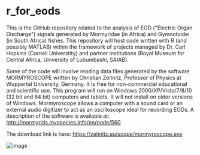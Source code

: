 # r_for_eods

This is the GitHub repository related to the analysis of EOD ("Electric Organ Discharge") signals generated by Mormyridae (in Africa) and Gymnotoidei (in South Africa) fishes. This repository will host code written with R (and possibly MATLAB) within the framework of projects managed by Dr. Carl Hopkins (Cornell Universtity) and partner institutions (Royal Museum for Central Africa, University of Lubumbashi, SAIAB).

Some of the code will involve reading data files generated by the software MORMYROSCOPE written by Christian Zeitnitz, Professor of Physics at Wuppertal University, Germany. It is free for non-commercial educational and scientific use. This program will run on Windows 2000/XP/Vista/7/8/10 (32 bit and 64 bit) computers and tablets. It will not install on older versions of Windows.  Mormyroscope allows a computer with a sound card or an external audio digitizer to act as an oscilloscope ideal for recording EODs.  A description of the software is available at: http://mormyrids.myspecies.info/en/node/560

The download link is here:  https://zeitnitz.eu/scope/mormyroscope.exe

![image](https://user-images.githubusercontent.com/61066038/123150392-4cfb7a00-d430-11eb-9a1d-c71b4115caa1.png)
